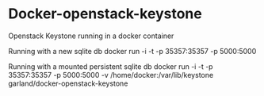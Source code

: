 Docker-openstack-keystone
=========================

Openstack Keystone running in a docker container


Running with a new sqlite db
    docker run -i -t  -p 35357:35357 -p 5000:5000

Running with a mounted persistent sqlite db
    docker run -i -t  -p 35357:35357 -p 5000:5000 -v /home/docker:/var/lib/keystone  garland/docker-openstack-keystone